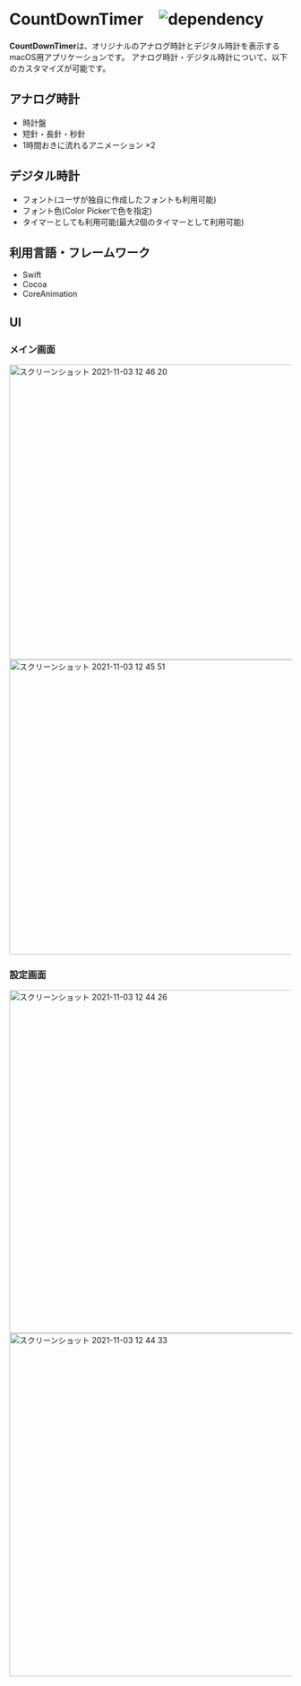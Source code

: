 # CountDownTimer　![dependency](https://img.shields.io/badge/KeyboardShortcuts-1.0.0-brightgreen)
**CountDownTimer**は、オリジナルのアナログ時計とデジタル時計を表示するmacOS用アプリケーションです。
アナログ時計・デジタル時計について、以下のカスタマイズが可能です。

## アナログ時計

- 時計盤
- 短針・長針・秒針
- 1時間おきに流れるアニメーション ×2

## デジタル時計

- フォント(ユーザが独自に作成したフォントも利用可能)
- フォント色(Color Pickerで色を指定)
- タイマーとしても利用可能(最大2個のタイマーとして利用可能)

## 利用言語・フレームワーク

- Swift
- Cocoa
- CoreAnimation

## UI

### メイン画面

<img width="526" alt="スクリーンショット 2021-11-03 12 46 20" src="https://user-images.githubusercontent.com/68260279/140007483-1de253ef-6739-46eb-8fad-48368b29e058.png">
<img width="526" alt="スクリーンショット 2021-11-03 12 45 51" src="https://user-images.githubusercontent.com/68260279/140007460-dfc28b95-a4d5-4d4c-9800-97bb27425d6b.png">


### 設定画面 

<img width="612" alt="スクリーンショット 2021-11-03 12 44 26" src="https://user-images.githubusercontent.com/68260279/140007420-534af960-1e2d-4b76-a75d-2c93a5eeb65c.png">
<img width="612" alt="スクリーンショット 2021-11-03 12 44 33" src="https://user-images.githubusercontent.com/68260279/140007428-b531ced0-70cd-444b-b082-0b128fd70755.png">

